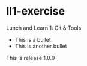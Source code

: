 ll1-exercise
============

Lunch and Learn 1: Git &amp; Tools

- This is a bullet
- This is another bullet

This is release 1.0.0

